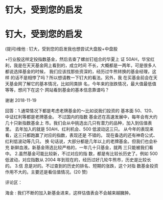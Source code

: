 # 钉大，受到您的启发

# 钉大，受到您的启发

(提问)维他 : 钉大，受到您的启发我也想尝试大盘股+中盘股

+行业股这样定投指数基金，然后去查了螺丝钉组合的华夏上 证 50AH，华宝红利，我是在天天基金网上看到的，成立时间 不长，大概都是一两年，可是很多人都说选择基金的时候， 我们应该找那些资深的，经历过牛熊转换的基金经理，这样 的话不是相悖了吗？所以想请教一下钉大的看法。另外，我 在买基金前会在天天基金网了解它的基本情况，比如同类排 名，今年来的涨跌情况，最大值最低值等等，想问下在这个 网站看到基金的基本信息靠谱吗？

谢谢 2018-11-19

回答：1.通常情况下都是考虑老牌基金的～比如说我们投资的 基本面 50、120、中证红利等都是老牌基金。 不过国内的指数 基金还在高速发展中，每年会有大约几十只新指数基金上 市。我们会从中挑选出几只有潜力的品种，加入到估值表 里。 去年加入的就是 50AH、红利机会、500 低波动这三只。 从今年的表现来看，这三只都跑赢了对应的指数，表现还是 不错的。 现在备选的还有神奇公式、红利低波动等几只。 换 句话说，大部分都是几年以上的老牌基金。但我们也会补充 新鲜血液。新基金筛选比较严格的，一年几十只基金，就两 三只能被我们看中。 2.虽然基金可能比较新，不过对应的指 数，都是有比较长历史了。例如 500 低波动，对应指数从 2004 年到现在的，经历过好几轮牛熊市，历史是比较长的。 3.信 息是对的。不过查到的历史的排名、短期的涨跌，这个对指 数基金投资作用不大的。主要还是看估值情况。(20 赞)

评论区：

海金 : 我们不断的加入新基金进来，这样估值表会不会越来越臃肿。